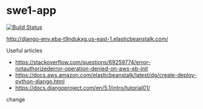 # swe1-app

[![Build Status](https://app.travis-ci.com/jgarcia1599/swe1-app.svg?token=eUz44qhVG6rcwS6UZxW5&branch=main)](https://app.travis-ci.com/jgarcia1599/swe1-app)

http://django-env.eba-t9ndukxg.us-east-1.elasticbeanstalk.com/

Useful articles
- https://stackoverflow.com/questions/69259774/error-notauthorizederror-operation-denied-on-aws-eb-init
- https://docs.aws.amazon.com/elasticbeanstalk/latest/dg/create-deploy-python-django.html
- https://docs.djangoproject.com/en/5.1/intro/tutorial01/


change
